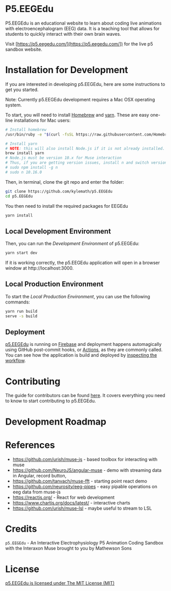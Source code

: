 # P5.EEGEdu

P5.EEGEdu is an educational website to learn about coding live animations with electroencephalogram (EEG) data. It is a teaching tool that allows for students to quickly interact with their own brain waves. 

Visit [https://p5.eegedu.com/](https://p5.eegedu.com/]) for the live p5 sandbox website.

# Installation for Development 

If you are interested in developing p5.EEGEdu, here are some instructions to get you started.

Note: Currently p5.EEGEdu development requires a Mac OSX operating system. 

To start, you will need to install [Homebrew](https://brew.sh) and [yarn](https://yarnpkg.com/lang/en/docs/install/#mac-stable). These are easy one-line installations for Mac users: 

```sh
# Install homebrew
/usr/bin/ruby -e "$(curl -fsSL https://raw.githubusercontent.com/Homebrew/install/master/install)"

# Install yarn
# NOTE: this will also install Node.js if it is not already installed.
brew install yarn 
# Node.js must be version 10.x for Muse interaction
# Thus, if you are getting version issues, install n and switch versions
# sudo npm install -g n
# sudo n 10.16.0
```

Then, in terminal, clone the git repo and enter the folder:

```sh
git clone https://github.com/kylemath/p5.EEGEdu
cd p5.EEGEdu
```

You then need to install the required packages for EEGEdu

```sh
yarn install
```

## Local Development Environment
Then, you can run the *Development Environment* of p5.EEGEdu:

```sh
yarn start dev
```

If it is working correctly, the p5.EEGEdu application will open in a browser window at http://localhost:3000.

## Local Production Environment

To start the *Local Production Environment*, you can use the following commands: 

```sh
yarn run build
serve -s build
```

## Deployment

[p5.EEGEdu](https://p5.eegedu.com) is running on [Firebase](https://firebase.google.com/) and deployment happens automagically using GitHub post-commit hooks, or [Actions](https://github.com/kylemath/EEGEdu/actions), as they are commonly called. You can see how the application is build and deployed by [inspecting the workflow](https://github.com/kylemath/EEGEdu/blob/master/.github/workflows/workflow.yml).

# Contributing
The guide for contributors can be found [here](https://github.com/kylemath/EEGEdu/blob/master/CONTRIBUTING.md). It covers everything you need to know to start contributing to p5.EEGEdu.

# Development Roadmap 

# References

* https://github.com/urish/muse-js - based toolbox for interacting with muse 
* https://github.com/NeuroJS/angular-muse - demo with streaming data in Angular, record button, 
* https://github.com/tanvach/muse-fft  - starting point react demo
* https://github.com/neurosity/eeg-pipes - easy pipable operations on eeg data from muse-js
* https://reactjs.org/  - React for web development
* https://www.chartjs.org/docs/latest/ - interactive charts
* https://github.com/urish/muse-lsl  - maybe useful to stream to LSL

# Credits

`p5.EEGEdu` - An Interactive Electrophysiology P5 Animation Coding Sandbox with the Interaxon Muse brought to you by Mathewson Sons

# License

[p5.EEGEdu is licensed under The MIT License (MIT)](https://github.com/kylemath/p5.EEGEdu/blob/master/LICENSE)
